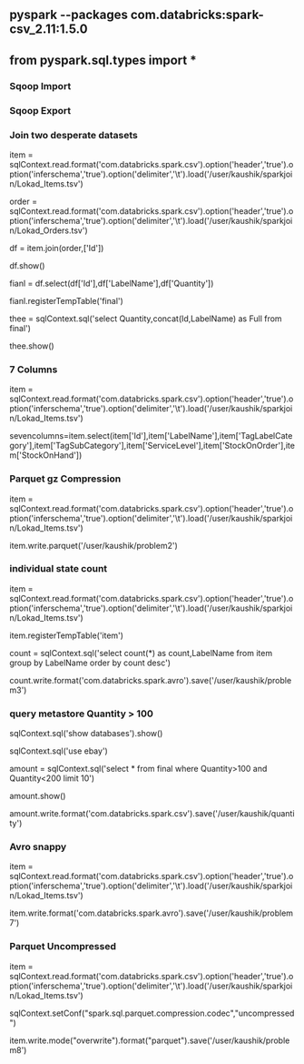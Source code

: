 ## pyspark --packages com.databricks:spark-csv_2.11:1.5.0

## from pyspark.sql.types import *

### Sqoop Import

### Sqoop Export

### Join two desperate datasets

item = sqlContext.read.format('com.databricks.spark.csv').option('header','true').option('inferschema','true').option('delimiter','\t').load('/user/kaushik/sparkjoin/Lokad_Items.tsv')

order = sqlContext.read.format('com.databricks.spark.csv').option('header','true').option('inferschema','true').option('delimiter','\t').load('/user/kaushik/sparkjoin/Lokad_Orders.tsv')

df = item.join(order,['Id'])

df.show()

fianl = df.select(df['Id'],df['LabelName'],df['Quantity'])

fianl.registerTempTable('final')

thee = sqlContext.sql('select Quantity,concat(Id,LabelName) as Full from final')

thee.show()


### 7 Columns

item = sqlContext.read.format('com.databricks.spark.csv').option('header','true').option('inferschema','true').option('delimiter','\t').load('/user/kaushik/sparkjoin/Lokad_Items.tsv')

sevencolumns=item.select(item['Id'],item['LabelName'],item['TagLabelCategory'],item['TagSubCategory'],item['ServiceLevel'],item['StockOnOrder'],item['StockOnHand'])


### Parquet gz Compression

item = sqlContext.read.format('com.databricks.spark.csv').option('header','true').option('inferschema','true').option('delimiter','\t').load('/user/kaushik/sparkjoin/Lokad_Items.tsv')

item.write.parquet('/user/kaushik/problem2')

### individual state count

item = sqlContext.read.format('com.databricks.spark.csv').option('header','true').option('inferschema','true').option('delimiter','\t').load('/user/kaushik/sparkjoin/Lokad_Items.tsv')

item.registerTempTable('item')

count = sqlContext.sql('select count(*) as count,LabelName from item group by LabelName order by count desc')

count.write.format('com.databricks.spark.avro').save('/user/kaushik/problem3')

### query metastore Quantity > 100

sqlContext.sql('show databases').show()

sqlContext.sql('use ebay')

amount = sqlContext.sql('select * from final where Quantity>100 and Quantity<200 limit 10')

amount.show()

amount.write.format('com.databricks.spark.csv').save('/user/kaushik/quantity')

### Avro snappy

item = sqlContext.read.format('com.databricks.spark.csv').option('header','true').option('inferschema','true').option('delimiter','\t').load('/user/kaushik/sparkjoin/Lokad_Items.tsv')

item.write.format('com.databricks.spark.avro').save('/user/kaushik/problem7')

### Parquet Uncompressed

item = sqlContext.read.format('com.databricks.spark.csv').option('header','true').option('inferschema','true').option('delimiter','\t').load('/user/kaushik/sparkjoin/Lokad_Items.tsv')

sqlContext.setConf("spark.sql.parquet.compression.codec","uncompressed")

item.write.mode("overwrite").format("parquet").save('/user/kaushik/problem8')


